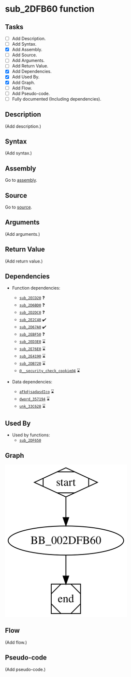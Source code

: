 # sub_2DFB60 function

## Tasks

- [ ] Add Description.
- [ ] Add Syntax.
- [X] Add Assembly.
- [ ] Add Source.
- [ ] Add Arguments.
- [ ] Add Return Value.
- [X] Add Dependencies.
- [X] Add Used By.
- [X] Add Graph.
- [ ] Add Flow.
- [ ] Add Pseudo-code.
- [ ] Fully documented (Including dependencies).

## Description

(Add description.)

## Syntax

(Add syntax.)

## Assembly

Go to [assembly](../asm/sub_2DFB60.asm).

## Source

Go to [source](../cc/sub_2DFB60.cc).

## Arguments

(Add arguments.)

## Return Value

(Add return value.)

## Dependencies

* Function dependencies:
  * [`sub_2ECD20`](sub_2ECD20.md) ❓
  * [`sub_2D6BD0`](sub_2D6BD0.md) ❓
  * [`sub_2D2DC0`](sub_2D2DC0.md) ❓
  * [`sub_2E2C40`](sub_2E2C40.md) ✔️
  * [`sub_2D67A0`](sub_2D67A0.md) ✔️
  * [`sub_2EBF50`](sub_2EBF50.md) ❓
  * [`sub_2ED3E0`](sub_2ED3E0.md) ⌛
  * [`sub_2E76E0`](sub_2E76E0.md) ⌛
  * [`sub_2E4190`](sub_2E4190.md) ⌛
  * [`sub_2DB720`](sub_2DB720.md) ⌛
  * [`@__security_check_cookie@4`](@__security_check_cookie@4.md) ⌛

* Data dependencies:
  * [`aFkdjsadasdIco`](aFkdjsadasdIco.md) ⌛
  * [`dword_357194`](dword_357194.md) ⌛
  * [`unk_33C628`](unk_33C628.md) ⌛

## Used By

* Used by functions:
  * [`sub_2DF650`](sub_2DF650.md)

## Graph

![sub_2DFB60 Graph](../svg/sub_2DFB60.svg "sub_2DFB60 Graph")

## Flow

(Add flow.)

## Pseudo-code

(Add pseudo-code.)


